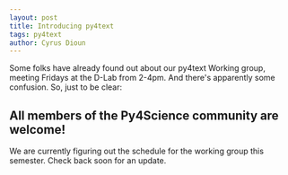 ```yaml
---
layout: post
title: Introducing py4text
tags: py4text
author: Cyrus Dioun
---
```

Some folks have already found out about our py4text Working group, meeting
Fridays at the D-Lab from 2-4pm. And there's apparently some confusion. So, just
to be clear:

## All members of the Py4Science community are welcome!

We are currently figuring out the schedule for the working group this semester.  Check back soon for an update. 
